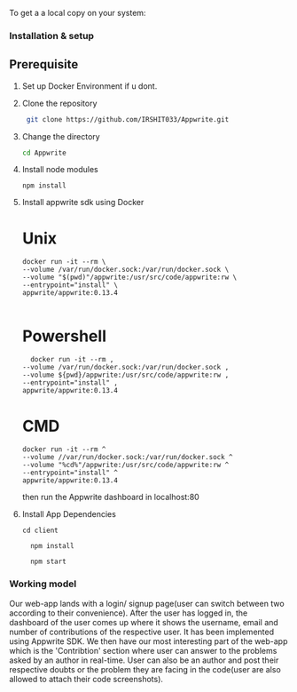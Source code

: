 To get a a local copy on your system:

### Installation & setup

## Prerequisite

1. Set up Docker Environment if u dont.


1. Clone the repository
  
    ```bash
     git clone https://github.com/IRSHIT033/Appwrite.git
     ```
2. Change the directory
    ```bash
    cd Appwrite
    ```
3. Install node modules
    ```
    npm install
    ```
4. Install appwrite sdk using Docker
    # Unix
    ```
    docker run -it --rm \
    --volume /var/run/docker.sock:/var/run/docker.sock \
    --volume "$(pwd)"/appwrite:/usr/src/code/appwrite:rw \
    --entrypoint="install" \
    appwrite/appwrite:0.13.4
     
    ```
    # Powershell
    ```
      docker run -it --rm ,
    --volume /var/run/docker.sock:/var/run/docker.sock ,
    --volume ${pwd}/appwrite:/usr/src/code/appwrite:rw ,
    --entrypoint="install" ,
    appwrite/appwrite:0.13.4
    ```
    
    # CMD 
    ```
    docker run -it --rm ^
    --volume //var/run/docker.sock:/var/run/docker.sock ^
    --volume "%cd%"/appwrite:/usr/src/code/appwrite:rw ^
    --entrypoint="install" ^
    appwrite/appwrite:0.13.4
    ```
    
    then run the Appwrite dashboard in localhost:80 
    
 5. Install App Dependencies
     ```
     cd client
     ```  
    ```
      npm install
    ```
    ```
      npm start
    ```




### Working model

Our web-app lands with a login/ signup page(user can switch between two according to their convenience). After the user has logged in, the dashboard of the user comes up where it shows the username, email and number of contributions of the respective user. It has been implemented using Appwrite SDK. We then have our most interesting part of the web-app which is the 'Contribtion' section where user can answer to the problems asked by an author in real-time. User can also be an author and post their respective doubts or the problem they are facing in the code(user are also allowed to attach their code screenshots).
